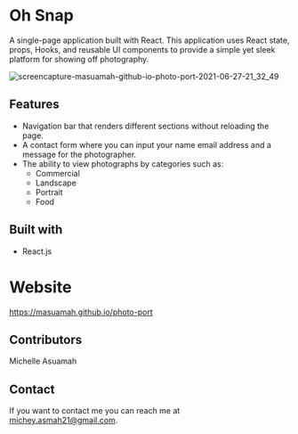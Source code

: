 # Oh Snap

A single-page application built with React. This application uses React state, props, Hooks, and reusable UI components to provide a simple yet sleek platform for showing off photography.

![screencapture-masuamah-github-io-photo-port-2021-06-27-21_32_49](https://user-images.githubusercontent.com/77217156/123567587-80236d80-d790-11eb-9e75-79c885f8df7e.png)

## Features
* Navigation bar that renders different sections without reloading the page.
* A contact form where you can input your name email address and a message for the photographer.
* The ability to view photographs by categories such as:
  * Commercial
  * Landscape
  * Portrait
  * Food

## Built with 
* React.js

# Website
https://masuamah.github.io/photo-port

## Contributors
Michelle Asuamah

## Contact
If you want to contact me you can reach me at michey.asmah21@gmail.com.
